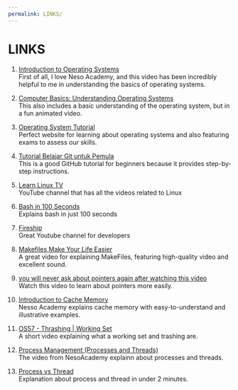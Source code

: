 ```yaml
---
permalink: LINKS/
---
```


# LINKS

1. [Introduction to Operating Systems](https://youtu.be/vBURTt97EkA?si=wlejqml6JG3iyL3R)<br>
First of all, I love Neso Academy, and this video has been incredibly helpful to me in understanding the basics of operating systems.

2. [Computer Basics: Understanding Operating Systems](https://youtu.be/fkGCLIQx1MI?si=HCHo_DUbbUNTZKkI)<br>
This also includes a basic understanding of the operating system, but in a fun animated video.

3. [Operating System Tutorial](https://www.tutorialspoint.com/operating_system/index.htm)<br>
Perfect website for learning about operating systems and also featuring exams to assess our skills.

4. [Tutorial Belajar Git untuk Pemula](https://www.petanikode.com/tutorial/git/)<br>
This is a good GitHub tutorial for beginners because it provides step-by-step instructions.

5. [Learn Linux TV ](https://www.youtube.com/@LearnLinuxTV)<br>
YouTube channel that has all the videos related to Linux

6. [Bash in 100 Seconds]( https://youtu.be/I4EWvMFj37g?si=SXre1vRthWVsJOfo)<br>
Explains bash in just 100 seconds

7. [Fireship](https://youtube.com/@Fireship?si=xWP3np_O0FVbtTyI)<br>
Great Youtube channel for developers

8. [Makefiles Make Your Life Easier](https://youtu.be/yWLkyN_Satk?si=FF1JFVeUNSZugBeK)<br>
A great video for explaining MakeFiles, featuring high-quality video and excellent sound.

9. [you will never ask about pointers again after watching this video](https://youtu.be/2ybLD6_2gKM?si=keHoQ0T-F4o48KEx)<br>
Watch this video to learn about pointers more easily.

10. [Introduction to Cache Memory](https://youtu.be/Ez_kyBS-y5w?si=CIV3gxnLLBDiXlzN)<br>
Nesso Academy explains cache memory with easy-to-understand and illustrative examples.

11. [OS57 - Thrashing | Working Set](https://youtu.be/cmloi8NSQgk?si=4bMk92wuwqATRKCH)<br>
A short video explaining what a working set and trashing are.

12. [Process Management (Processes and Threads)](https://youtu.be/OrM7nZcxXZU?si=tMuZ5-KneczaeUpT)<br>
The video from NesoAcademy explainn about processes and threads.

13. [Process vs Thread](https://youtu.be/Dhf-DYO1K78?si=Nd7LeUVvg3uk1KWe)<br>
Explanation about process and thread in under 2 minutes.

